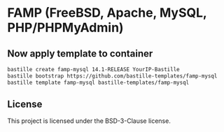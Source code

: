 # FAMP (FreeBSD, Apache, MySQL, PHP/PHPMyAdmin)
## Now apply template to container
```sh
bastille create famp-mysql 14.1-RELEASE YourIP-Bastille
bastille bootstrap https://github.com/bastille-templates/famp-mysql
bastille template famp-mysql bastille-templates/famp-mysql
```

## License
This project is licensed under the BSD-3-Clause license.